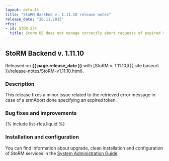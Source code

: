 ```yaml
---
layout: default
title: "StoRM BackEnd v. 1.11.10 release notes"
release_date: "20.11.2015"
rfcs:
- id: STOR-234
  title: Storm BE does not manage correctly abort requests of expired tokens
---
```


## StoRM Backend v. 1.11.10

Released on **{{ page.release_date }}** with [StoRM v. 1.11.10]({{ site.baseurl }}/release-notes/StoRM-v1.11.10.html).

### Description

This release fixes a minor issue related to the retrieved error message in case of a srmAbort done specifying an expired token.

### Bug fixes and improvements

{% include list-rfcs.liquid %}

### Installation and configuration

You can find information about upgrade, clean installation and configuration of
StoRM services in the [System Administration Guide][storm-sysadmin-guide].

[storm-sysadmin-guide]: {{site.baseurl}}/documentation/sysadmin-guide/
